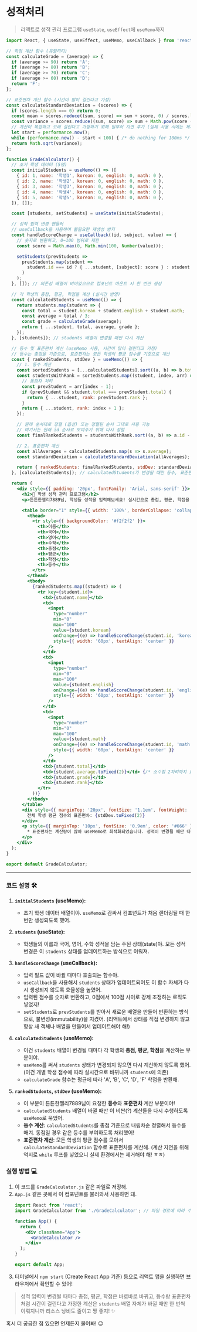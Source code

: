 
# 성적처리

> 리액트로 성적 관리 프로그램
> `useState`, `useEffect`에 `useMemo`까지 


```jsx
import React, { useState, useEffect, useMemo, useCallback } from 'react';

// 학점 계산 함수 (유틸리티)
const calculateGrade = (average) => {
  if (average >= 90) return 'A';
  if (average >= 80) return 'B';
  if (average >= 70) return 'C';
  if (average >= 60) return 'D';
  return 'F';
};

// 표준편차 계산 함수 (시간이 많이 걸린다고 가정)
const calculateStandardDeviation = (scores) => {
  if (scores.length === 0) return 0;
  const mean = scores.reduce((sum, score) => sum + score, 0) / scores.length;
  const variance = scores.reduce((sum, score) => sum + Math.pow(score - mean, 2), 0) / scores.length;
  // 계산이 복잡하고 오래 걸린다고 가정하기 위해 일부러 지연 추가 (실제 사용 시에는 제거)
  let start = performance.now();
  while (performance.now() - start < 100) { /* do nothing for 100ms */ }
  return Math.sqrt(variance);
};

function GradeCalculator() {
  // 초기 학생 데이터 (5명)
  const initialStudents = useMemo(() => ([
    { id: 1, name: '학생1', korean: 0, english: 0, math: 0 },
    { id: 2, name: '학생2', korean: 0, english: 0, math: 0 },
    { id: 3, name: '학생3', korean: 0, english: 0, math: 0 },
    { id: 4, name: '학생4', korean: 0, english: 0, math: 0 },
    { id: 5, name: '학생5', korean: 0, english: 0, math: 0 },
  ]), []);

  const [students, setStudents] = useState(initialStudents);

  // 성적 입력 변경 핸들러
  // useCallback을 사용하여 불필요한 재생성 방지
  const handleScoreChange = useCallback((id, subject, value) => {
    // 숫자로 변환하고, 0~100 범위로 제한
    const score = Math.max(0, Math.min(100, Number(value)));

    setStudents(prevStudents =>
      prevStudents.map(student =>
        student.id === id ? { ...student, [subject]: score } : student
      )
    );
  }, []); // 의존성 배열이 비어있으므로 컴포넌트 마운트 시 한 번만 생성

  // 각 학생의 총점, 평균, 학점을 계산 (실시간 반영)
  const calculatedStudents = useMemo(() => {
    return students.map(student => {
      const total = student.korean + student.english + student.math;
      const average = total / 3;
      const grade = calculateGrade(average);
      return { ...student, total, average, grade };
    });
  }, [students]); // students 배열이 변경될 때만 다시 계산

  // 등수 및 표준편차 계산 (useMemo 사용, 시간이 많이 걸린다고 가정)
  // 등수는 총점을 기준으로, 표준편차는 모든 학생의 평균 점수를 기준으로 계산
  const { rankedStudents, stdDev } = useMemo(() => {
    // 1. 등수 계산
    const sortedStudents = [...calculatedStudents].sort((a, b) => b.total - a.total); // 총점 내림차순 정렬
    const studentsWithRank = sortedStudents.map((student, index, arr) => {
      // 동점자 처리
      const prevStudent = arr[index - 1];
      if (prevStudent && student.total === prevStudent.total) {
        return { ...student, rank: prevStudent.rank };
      }
      return { ...student, rank: index + 1 };
    });

    // 원래 순서대로 정렬 (옵션) 또는 정렬된 순서 그대로 사용 가능
    // 여기서는 원래 id 순서로 보여주기 위해 다시 정렬
    const finalRankedStudents = studentsWithRank.sort((a, b) => a.id - b.id);

    // 2. 표준편차 계산
    const allAverages = calculatedStudents.map(s => s.average);
    const standardDeviation = calculateStandardDeviation(allAverages);

    return { rankedStudents: finalRankedStudents, stdDev: standardDeviation };
  }, [calculatedStudents]); // calculatedStudents가 변경될 때만 등수, 표준편차 다시 계산

  return (
    <div style={{ padding: '20px', fontFamily: 'Arial, sans-serif' }}>
      <h2>📝 학생 성적 관리 프로그램</h2>
      <p>튼튼한젤리7889님, 학생들 성적을 입력해보세요! 실시간으로 총점, 평균, 학점을 계산해줘요. 등수랑 표준편차는 useMemo로 성능 최적화했답니다! 😉</p>

      <table border="1" style={{ width: '100%', borderCollapse: 'collapse', textAlign: 'center' }}>
        <thead>
          <tr style={{ backgroundColor: '#f2f2f2' }}>
            <th>이름</th>
            <th>국어</th>
            <th>영어</th>
            <th>수학</th>
            <th>총점</th>
            <th>평균</th>
            <th>학점</th>
            <th>등수</th>
          </tr>
        </thead>
        <tbody>
          {rankedStudents.map((student) => (
            <tr key={student.id}>
              <td>{student.name}</td>
              <td>
                <input
                  type="number"
                  min="0"
                  max="100"
                  value={student.korean}
                  onChange={(e) => handleScoreChange(student.id, 'korean', e.target.value)}
                  style={{ width: '60px', textAlign: 'center' }}
                />
              </td>
              <td>
                <input
                  type="number"
                  min="0"
                  max="100"
                  value={student.english}
                  onChange={(e) => handleScoreChange(student.id, 'english', e.target.value)}
                  style={{ width: '60px', textAlign: 'center' }}
                />
              </td>
              <td>
                <input
                  type="number"
                  min="0"
                  max="100"
                  value={student.math}
                  onChange={(e) => handleScoreChange(student.id, 'math', e.target.value)}
                  style={{ width: '60px', textAlign: 'center' }}
                />
              </td>
              <td>{student.total}</td>
              <td>{student.average.toFixed(2)}</td> {/* 소수점 2자리까지 표시 */}
              <td>{student.grade}</td>
              <td>{student.rank}</td>
            </tr>
          ))}
        </tbody>
      </table>
      <div style={{ marginTop: '20px', fontSize: '1.1em', fontWeight: 'bold' }}>
        전체 학생 평균 점수의 표준편차: {stdDev.toFixed(2)}
      </div>
      <p style={{ marginTop: '10px', fontSize: '0.9em', color: '#666' }}>
        * 표준편차는 계산량이 많아 useMemo로 최적화되었습니다. 성적이 변경될 때만 다시 계산됩니다.
      </p>
    </div>
  );
}

export default GradeCalculator;
```

---

### 코드 설명 🛠️

1.  **`initialStudents` (useMemo):**
    *   초기 학생 데이터 배열이야. `useMemo`로 감싸서 컴포넌트가 처음 렌더링될 때 한 번만 생성되도록 했어.

2.  **`students` (useState):**
    *   학생들의 이름과 국어, 영어, 수학 성적을 담는 주된 상태(state)야. 모든 성적 변경은 이 `students` 상태를 업데이트하는 방식으로 이뤄져.

3.  **`handleScoreChange` (useCallback):**
    *   입력 필드 값이 바뀔 때마다 호출되는 함수야.
    *   `useCallback`을 사용해서 `students` 상태가 업데이트되어도 이 함수 자체가 다시 생성되지 않도록 효율성을 높였어.
    *   입력된 점수를 숫자로 변환하고, 0점에서 100점 사이로 강제 조정하는 로직도 넣었지!
    *   `setStudents`로 `prevStudents`를 받아서 새로운 배열을 만들어 반환하는 방식으로, 불변성(immutability)을 지켰어. (리액트에서 상태를 직접 변경하지 않고 항상 새 객체나 배열을 만들어서 업데이트해야 해!)

4.  **`calculatedStudents` (useMemo):**
    *   이건 `students` 배열이 변경될 때마다 각 학생의 **총점, 평균, 학점**을 계산하는 부분이야.
    *   `useMemo`를 써서 `students` 상태가 변경되지 않으면 다시 계산하지 않도록 했어. (이건 개별 학생 점수에 따라 실시간으로 바뀌니까 `students`에 의존)
    *   `calculateGrade` 함수는 평균에 따라 'A', 'B', 'C', 'D', 'F' 학점을 반환해.

5.  **`rankedStudents`, `stdDev` (useMemo):**
    *   이 부분이 튼튼한젤리7889님이 요청한 **등수**와 **표준편차** 계산 부분이야!
    *   `calculatedStudents` 배열이 바뀔 때만 이 비싼(?) 계산들을 다시 수행하도록 `useMemo`로 묶었어.
    *   **등수 계산**: `calculatedStudents`를 총점 기준으로 내림차순 정렬해서 등수를 매겨. 동점일 경우 같은 등수를 부여하도록 처리했어!
    *   **표준편차 계산**: 모든 학생의 평균 점수를 모아서 `calculateStandardDeviation` 함수로 표준편차를 계산해. (계산 지연을 위해 억지로 `while` 루프를 넣었으니 실제 환경에서는 제거해야 해! ㅎㅎ)

### 실행 방법 💻

1.  이 코드를 `GradeCalculator.js` 같은 파일로 저장해.
2.  `App.js` 같은 곳에서 이 컴포넌트를 불러와서 사용하면 돼.
    ```jsx
    import React from 'react';
    import GradeCalculator from './GradeCalculator'; // 파일 경로에 따라 수정

    function App() {
      return (
        <div className="App">
          <GradeCalculator />
        </div>
      );
    }

    export default App;
    ```
3.  터미널에서 `npm start` (Create React App 기준) 등으로 리액트 앱을 실행하면 브라우저에서 확인할 수 있어!

> 성적 입력이 변경될 때마다 총점, 평균, 학점은 바로바로 바뀌고, 
> 등수랑 표준편차처럼 시간이 걸린다고 가정한 계산은 `students` 배열 자체가 바뀔 때만 한 번씩 이뤄지니까 리소스 낭비도 줄이고 짱 좋지! ✨

혹시 더 궁금한 점 있으면 언제든지 물어봐! 😉
